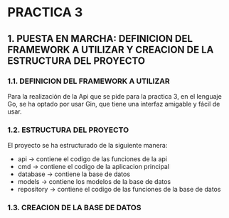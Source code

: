 # PRACTICA 3
## 1. PUESTA EN MARCHA: DEFINICION DEL FRAMEWORK A UTILIZAR Y CREACION DE LA ESTRUCTURA DEL PROYECTO
### 1.1. DEFINICION DEL FRAMEWORK A UTILIZAR

Para la realización de la Api que se pide para la practica 3, en el lenguaje Go, se ha optado por usar Gin, que tiene una interfaz amigable y fácil de usar.

### 1.2. ESTRUCTURA DEL PROYECTO
El proyecto se ha estructurado de la siguiente manera:
- api -> contiene el codigo de las funciones de la api
- cmd -> contiene el codigo de la aplicacion principal
- database -> contiene la base de datos
- models -> contiene los modelos de la base de datos
- repository -> contiene el codigo de las funciones de la base de datos

### 1.3. CREACION DE LA BASE DE DATOS